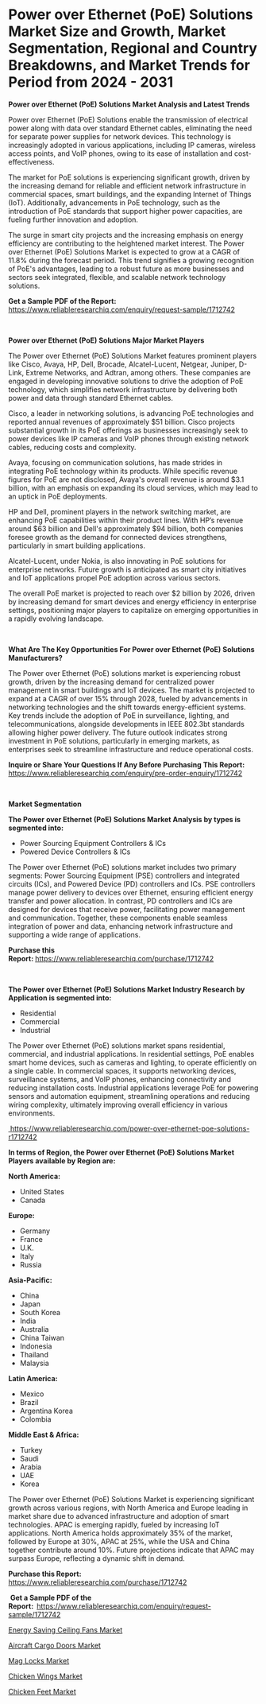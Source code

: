 <p><h1>Power over Ethernet (PoE) Solutions Market Size and Growth, Market Segmentation, Regional and Country Breakdowns, and Market Trends for Period from 2024 -  2031</h1></p><p><strong>Power over Ethernet (PoE) Solutions Market Analysis and Latest Trends</strong></p>
<p><p>Power over Ethernet (PoE) Solutions enable the transmission of electrical power along with data over standard Ethernet cables, eliminating the need for separate power supplies for network devices. This technology is increasingly adopted in various applications, including IP cameras, wireless access points, and VoIP phones, owing to its ease of installation and cost-effectiveness. </p><p>The market for PoE solutions is experiencing significant growth, driven by the increasing demand for reliable and efficient network infrastructure in commercial spaces, smart buildings, and the expanding Internet of Things (IoT). Additionally, advancements in PoE technology, such as the introduction of PoE standards that support higher power capacities, are fueling further innovation and adoption.</p><p>The surge in smart city projects and the increasing emphasis on energy efficiency are contributing to the heightened market interest. The Power over Ethernet (PoE) Solutions Market is expected to grow at a CAGR of 11.8% during the forecast period. This trend signifies a growing recognition of PoE's advantages, leading to a robust future as more businesses and sectors seek integrated, flexible, and scalable network technology solutions.</p></p>
<p><strong>Get a Sample PDF of the Report:&nbsp;</strong> <a href="https://www.reliableresearchiq.com/enquiry/request-sample/1712742?utm_campaign=1782&utm_medium=2&utm_source=Github&utm_content=ia&utm_term=22102024&utm_id=power-over-ethernet-poe-solutions">https://www.reliableresearchiq.com/enquiry/request-sample/1712742</a></p>
<p>&nbsp;</p>
<p><strong>Power over Ethernet (PoE) Solutions Major Market Players</strong></p>
<p><p>The Power over Ethernet (PoE) Solutions Market features prominent players like Cisco, Avaya, HP, Dell, Brocade, Alcatel-Lucent, Netgear, Juniper, D-Link, Extreme Networks, and Adtran, among others. These companies are engaged in developing innovative solutions to drive the adoption of PoE technology, which simplifies network infrastructure by delivering both power and data through standard Ethernet cables.</p><p>Cisco, a leader in networking solutions, is advancing PoE technologies and reported annual revenues of approximately $51 billion. Cisco projects substantial growth in its PoE offerings as businesses increasingly seek to power devices like IP cameras and VoIP phones through existing network cables, reducing costs and complexity.</p><p>Avaya, focusing on communication solutions, has made strides in integrating PoE technology within its products. While specific revenue figures for PoE are not disclosed, Avaya's overall revenue is around $3.1 billion, with an emphasis on expanding its cloud services, which may lead to an uptick in PoE deployments.</p><p>HP and Dell, prominent players in the network switching market, are enhancing PoE capabilities within their product lines. With HP’s revenue around $63 billion and Dell's approximately $94 billion, both companies foresee growth as the demand for connected devices strengthens, particularly in smart building applications.</p><p>Alcatel-Lucent, under Nokia, is also innovating in PoE solutions for enterprise networks. Future growth is anticipated as smart city initiatives and IoT applications propel PoE adoption across various sectors.</p><p>The overall PoE market is projected to reach over $2 billion by 2026, driven by increasing demand for smart devices and energy efficiency in enterprise settings, positioning major players to capitalize on emerging opportunities in a rapidly evolving landscape.</p></p>
<p>&nbsp;</p>
<p><strong>What Are The Key Opportunities For Power over Ethernet (PoE) Solutions Manufacturers?</strong></p>
<p><p>The Power over Ethernet (PoE) solutions market is experiencing robust growth, driven by the increasing demand for centralized power management in smart buildings and IoT devices. The market is projected to expand at a CAGR of over 15% through 2028, fueled by advancements in networking technologies and the shift towards energy-efficient systems. Key trends include the adoption of PoE in surveillance, lighting, and telecommunications, alongside developments in IEEE 802.3bt standards allowing higher power delivery. The future outlook indicates strong investment in PoE solutions, particularly in emerging markets, as enterprises seek to streamline infrastructure and reduce operational costs.</p></p>
<p><strong>Inquire or Share Your Questions If Any Before Purchasing This Report:</strong> <a href="https://www.reliableresearchiq.com/enquiry/pre-order-enquiry/1712742?utm_campaign=1782&utm_medium=2&utm_source=Github&utm_content=ia&utm_term=22102024&utm_id=power-over-ethernet-poe-solutions">https://www.reliableresearchiq.com/enquiry/pre-order-enquiry/1712742</a></p>
<p>&nbsp;</p>
<p><strong>Market Segmentation</strong></p>
<p><strong>The Power over Ethernet (PoE) Solutions Market Analysis by types is segmented into:</strong></p>
<p><ul><li>Power Sourcing Equipment Controllers & ICs</li><li>Powered Device Controllers & ICs</li></ul></p>
<p><p>The Power over Ethernet (PoE) solutions market includes two primary segments: Power Sourcing Equipment (PSE) controllers and integrated circuits (ICs), and Powered Device (PD) controllers and ICs. PSE controllers manage power delivery to devices over Ethernet, ensuring efficient energy transfer and power allocation. In contrast, PD controllers and ICs are designed for devices that receive power, facilitating power management and communication. Together, these components enable seamless integration of power and data, enhancing network infrastructure and supporting a wide range of applications.</p></p>
<p><strong>Purchase this Report:&nbsp;</strong><a href="https://www.reliableresearchiq.com/purchase/1712742?utm_campaign=1782&utm_medium=2&utm_source=Github&utm_content=ia&utm_term=22102024&utm_id=power-over-ethernet-poe-solutions">https://www.reliableresearchiq.com/purchase/1712742</a></p>
<p>&nbsp;</p>
<p><strong>The Power over Ethernet (PoE) Solutions Market Industry Research by Application is segmented into:</strong></p>
<p><ul><li>Residential</li><li>Commercial</li><li>Industrial</li></ul></p>
<p><p>The Power over Ethernet (PoE) solutions market spans residential, commercial, and industrial applications. In residential settings, PoE enables smart home devices, such as cameras and lighting, to operate efficiently on a single cable. In commercial spaces, it supports networking devices, surveillance systems, and VoIP phones, enhancing connectivity and reducing installation costs. Industrial applications leverage PoE for powering sensors and automation equipment, streamlining operations and reducing wiring complexity, ultimately improving overall efficiency in various environments.</p></p>
<p><a href="https://www.reliableresearchiq.com/power-over-ethernet-poe-solutions-r1712742?utm_campaign=1782&utm_medium=2&utm_source=Github&utm_content=ia&utm_term=22102024&utm_id=power-over-ethernet-poe-solutions">&nbsp;https://www.reliableresearchiq.com/power-over-ethernet-poe-solutions-r1712742</a></p>
<p><strong>In terms of Region, the Power over Ethernet (PoE) Solutions Market Players available by Region are:</strong></p>
<p>
    <p> <strong> North America: </strong>
        <ul>
            <li>United States</li>
            <li>Canada</li>
        </ul>
        </p> 
    <p> <strong> Europe: </strong>
        <ul>
            <li>Germany</li>
            <li>France</li>
            <li>U.K.</li>
            <li>Italy</li>
            <li>Russia</li>
        </ul>
        </p> 
    <p> <strong> Asia-Pacific: </strong>
        <ul>
            <li>China</li>
            <li>Japan</li>
            <li>South Korea</li>
            <li>India</li>
            <li>Australia</li>
            <li>China Taiwan</li>
            <li>Indonesia</li>
            <li>Thailand</li>
            <li>Malaysia</li>
        </ul>
        </p> 
    <p> <strong> Latin America: </strong>
        <ul>
            <li>Mexico</li>
            <li>Brazil</li>
            <li>Argentina Korea</li>
            <li>Colombia</li>
        </ul>
        </p> 
    <p> <strong> Middle East & Africa: </strong>
        <ul>
            <li>Turkey</li>
            <li>Saudi</li>
            <li>Arabia</li>
            <li>UAE</li>
            <li>Korea</li>
        </ul>
    </p>
    </p>
<p><p>The Power over Ethernet (PoE) Solutions Market is experiencing significant growth across various regions, with North America and Europe leading in market share due to advanced infrastructure and adoption of smart technologies. APAC is emerging rapidly, fueled by increasing IoT applications. North America holds approximately 35% of the market, followed by Europe at 30%, APAC at 25%, while the USA and China together contribute around 10%. Future projections indicate that APAC may surpass Europe, reflecting a dynamic shift in demand.</p></p>
<p><strong>Purchase this Report: </strong><a href="https://www.reliableresearchiq.com/purchase/1712742?utm_campaign=1782&utm_medium=2&utm_source=Github&utm_content=ia&utm_term=22102024&utm_id=power-over-ethernet-poe-solutions">https://www.reliableresearchiq.com/purchase/1712742</a></p>
<p>&nbsp;<strong>Get a Sample PDF of the Report:&nbsp;&nbsp;</strong><a href="https://www.reliableresearchiq.com/enquiry/request-sample/1712742?utm_campaign=1782&utm_medium=2&utm_source=Github&utm_content=ia&utm_term=22102024&utm_id=power-over-ethernet-poe-solutions">https://www.reliableresearchiq.com/enquiry/request-sample/1712742</a></p>
<p><strong></strong></p>
<p><p><a href="https://www.linkedin.com/pulse/unveiling-market-trends-global-energy-saving-ceiling-fans-growth-0eiuf?utm_campaign=1782&utm_medium=2&utm_source=Github&utm_content=ia&utm_term=22102024&utm_id=power-over-ethernet-poe-solutions">Energy Saving Ceiling Fans Market</a></p><p><a href="https://www.linkedin.com/pulse/aircraft-cargo-doors-market-dynamics-application-types-emerging-xawvf?utm_campaign=1782&utm_medium=2&utm_source=Github&utm_content=ia&utm_term=22102024&utm_id=power-over-ethernet-poe-solutions">Aircraft Cargo Doors Market</a></p><p><a href="https://www.linkedin.com/pulse/opportunities-challenges-mag-locks-market-strategic-insights-usdwf?utm_campaign=1782&utm_medium=2&utm_source=Github&utm_content=ia&utm_term=22102024&utm_id=power-over-ethernet-poe-solutions">Mag Locks Market</a></p><p><a href="https://www.linkedin.com/pulse/chicken-wings-industry-insights-report-analyzing-market-trends-mnqkf?utm_campaign=1782&utm_medium=2&utm_source=Github&utm_content=ia&utm_term=22102024&utm_id=power-over-ethernet-poe-solutions">Chicken Wings Market</a></p><p><a href="https://www.linkedin.com/pulse/chicken-feet-market-growth-outlook-from-2024-2031-projecting-rdsbf?utm_campaign=1782&utm_medium=2&utm_source=Github&utm_content=ia&utm_term=22102024&utm_id=power-over-ethernet-poe-solutions">Chicken Feet Market</a></p></p>